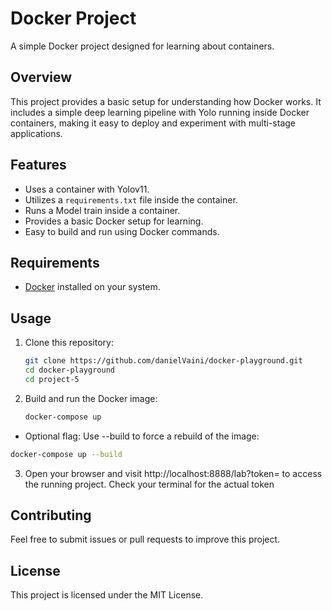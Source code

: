 # Docker Project

A simple Docker project designed for learning about containers.

## Overview
This project provides a basic setup for understanding how Docker works. It includes a simple deep learning pipeline with Yolo running inside Docker containers, making it easy to deploy and experiment with multi-stage applications.

## Features
- Uses a container with Yolov11.
- Utilizes a `requirements.txt` file inside the container.
- Runs a Model train inside a container.
- Provides a basic Docker setup for learning.
- Easy to build and run using Docker commands.

## Requirements
- [Docker](https://www.docker.com/) installed on your system.

## Usage
1. Clone this repository:
   ```sh
   git clone https://github.com/danielVaini/docker-playground.git
   cd docker-playground
   cd project-5
   ```
2. Build and run the Docker image:
   ```sh
   docker-compose up
   ```
  - Optional flag: Use --build to force a rebuild of the image:
  ```sh
  docker-compose up --build
  ```
3. Open your browser and visit http://localhost:8888/lab?token=<your-token> to access the running project. Check your terminal for the actual token

## Contributing
Feel free to submit issues or pull requests to improve this project.

## License
This project is licensed under the MIT License.
